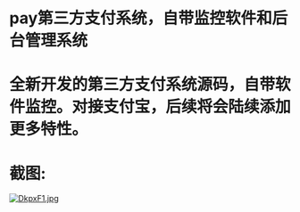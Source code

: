 #  pay第三方支付系统，自带监控软件和后台管理系统
# 全新开发的第三方支付系统源码，自带软件监控。对接支付宝，后续将会陆续添加更多特性。
# 截图:
[![DkpxF1.jpg](https://s3.ax1x.com/2020/11/16/DkpxF1.jpg)](https://imgchr.com/i/DkpxF1)
